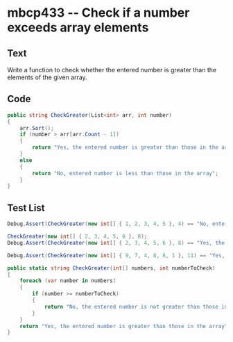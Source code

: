# mbcp433 -- Check if a number exceeds array elements

## Text

Write a function to check whether the entered number is greater than the elements of the given array.

## Code

```csharp
public string CheckGreater(List<int> arr, int number)
{
    arr.Sort();
    if (number > arr[arr.Count - 1])
    {
        return "Yes, the entered number is greater than those in the array";
    }
    else
    {
        return "No, entered number is less than those in the array";
    }
}
```

## Test List

```csharp
Debug.Assert(CheckGreater(new int[] { 1, 2, 3, 4, 5 }, 4) == "No, entered number is less than those in the array");
```

```csharp
CheckGreater(new int[] { 2, 3, 4, 5, 6 }, 8);  
Debug.Assert(CheckGreater(new int[] { 2, 3, 4, 5, 6 }, 8) == "Yes, the entered number is greater than those in the array");
```

```csharp
Debug.Assert(CheckGreater(new int[] { 9, 7, 4, 8, 6, 1 }, 11) == "Yes, the entered number is greater than those in the array");

public static string CheckGreater(int[] numbers, int numberToCheck)
{
    foreach (var number in numbers)
    {
        if (number >= numberToCheck)
        {
            return "No, the entered number is not greater than those in the array";
        }
    }
    return "Yes, the entered number is greater than those in the array";
}
```
